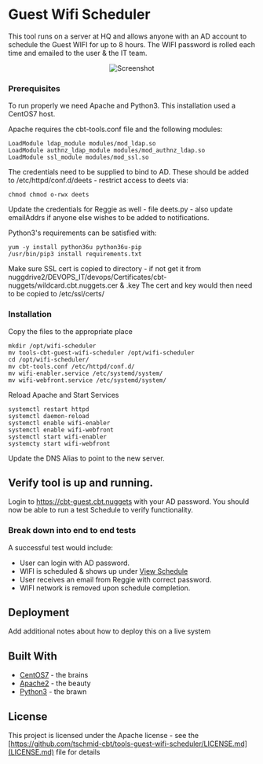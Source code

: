 # Guest Wifi Scheduler

This tool runs on a server at HQ and allows anyone with an AD account to schedule the Guest WIFI for up to 8 hours.  The WIFI password is rolled each time and emailed to the user & the IT team.

<p align="center">
  <img src="https://github.com/tschmid-cbt/tools-guest-wifi-scheduler/images/cbt-guest-index.png|alt=screenshot" alt="Screenshot">
</p>

### Prerequisites

To run properly we need Apache and Python3.  This installation used a CentOS7 host.

Apache requires the cbt-tools.conf file and the following modules:
```
LoadModule ldap_module modules/mod_ldap.so
LoadModule authnz_ldap_module modules/mod_authnz_ldap.so
LoadModule ssl_module modules/mod_ssl.so
```

The credentials need to be supplied to bind to AD.  These should be added to /etc/httpd/conf.d/deets - restrict access to deets via:
```
chmod chmod o-rwx deets
```

Update the credentials for Reggie as well - file deets.py - also update emailAddrs if anyone else wishes to be added to notifications.

Python3's requirements can be satisfied with:
```
yum -y install python36u python36u-pip
/usr/bin/pip3 install requirements.txt
```

Make sure SSL cert is copied to directory - if not get it from nuggdrive2/DEVOPS_IT/devops/Certificates/cbt-nuggets/wildcard.cbt.nuggets.cer & .key
The cert and key would then need to be copied to /etc/ssl/certs/

### Installation

Copy the files to the appropriate place
```
mkdir /opt/wifi-scheduler
mv tools-cbt-guest-wifi-scheduler /opt/wifi-scheduler
cd /opt/wifi-scheduler/
mv cbt-tools.conf /etc/httpd/conf.d/
mv wifi-enabler.service /etc/systemd/system/
mv wifi-webfront.service /etc/systemd/system/
```

Reload Apache and Start Services
```
systemctl restart httpd
systemctl daemon-reload
systemctl enable wifi-enabler
systemctl enable wifi-webfront
systemctl start wifi-enabler
systemcty start wifi-webfront
```

Update the DNS Alias to point to the new server.

## Verify tool is up and running.

Login to https://cbt-guest.cbt.nuggets with your AD password.
You should now be able to run a test Schedule to verify functionality.

### Break down into end to end tests

A successful test would include:
 * User can login with AD password.
 * WIFI is scheduled & shows up under [View Schedule](https://cbt-guest.cbt.nuggets/view_schedule)
 * User receives an email from Reggie with correct password.
 * WIFI network is removed upon schedule completion.

## Deployment

Add additional notes about how to deploy this on a live system

## Built With

* [CentOS7](https://www.centos.org/) - the brains
* [Apache2](https://httpd.apache.org/) - the beauty
* [Python3](https://www.python.org/) - the brawn

## License

This project is licensed under the Apache license - see the [https://github.com/tschmid-cbt/tools-guest-wifi-scheduler/LICENSE.md](LICENSE.md) file for details
